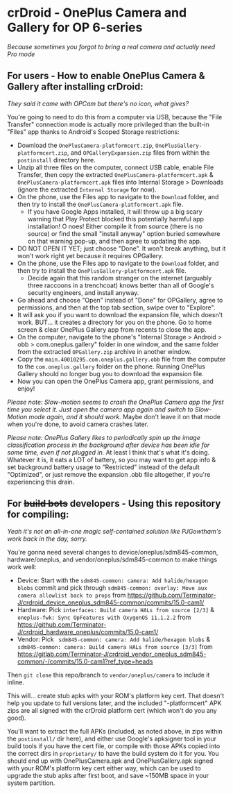 # crDroid - OnePlus Camera and Gallery for OP 6-series
_Because sometimes you forgot to bring a real camera and actually need Pro mode_

## For users - How to enable OnePlus Camera & Gallery after installing crDroid:
_They said it came with OPCam but there's no icon, what gives?_

You're going to need to do this from a computer via USB, because the "File Transfer" connection mode is actually more privileged than the built-in "Files" app thanks to Android's Scoped Storage restrictions:
- Download the `OnePlusCamera-platformcert.zip`, `OnePlusGallery-platformcert.zip`, and `OPGalleryExpansion.zip` files from within the `postinstall` directory here.
- Unzip all three files on the computer, connect USB cable, enable File Transfer, then copy the extracted `OnePlusCamera-platformcert.apk` & `OnePlusCamera-platformcert.apk` files into Internal Storage \> Downloads (ignore the extracted `Internal Storage` for now).
- On the phone, use the Files app to navigate to the `Download` folder, and then try to install the `OnePlusCamera-platformcert.apk` file.
  - If you have Google Apps installed, it will throw up a big scary warning that Play Protect blocked this potentially harmful app installation! O noes! Either compile it from source (there is no source) or find the small "install anyway" option buried somewhere on that warning pop-up, and then agree to updating the app.
- DO NOT OPEN IT YET; just choose "Done". It won't break anything, but it won't work right yet because it requires OPGallery.
- On the phone, use the Files app to navigate to the `Download` folder, and then try to install the `OnePlusGallery-platformcert.apk` file.
  - Decide again that this random stranger on the internet (arguably three raccoons in a trenchcoat) knows better than all of Google's security engineers, and install anyway.
- Go ahead and choose "Open" instead of "Done" for OPGallery, agree to permissions, and then at the top tab section, swipe over to "Explore".
- It will ask you if you want to download the expansion file, which doesn't work. BUT... it creates a directory for you on the phone. Go to home screen & clear OnePlus Gallery app from recents to close the app.
- On the computer, navigate to the phone's "Internal Storage \> Android \> obb \> com.oneplus.gallery" folder in one window, and the same folder from the extracted `OPGallery.zip` archive in another window.
- Copy the `main.40010295.com.oneplus.gallery.obb` file from the computer to the `com.oneplus.gallery` folder on the phone. Running OnePlus Gallery should no longer bug you to download the expansion file.
- Now you can open the OnePlus Camera app, grant permissions, and enjoy!

*Please note: Slow-motion seems to crash the OnePlus Camera app the first time you select it. Just open the camera app again and switch to Slow-Motion mode again, and it should work.*
Maybe don't leave it on that mode when you're done, to avoid camera crashes later.

*Please note: OnePlus Gallery likes to periodically spin up the image classification process in the background after device has been idle for some time, even if not plugged in.*
At least I think that's what it's doing. Whatever it is, it eats a LOT of battery, so you may want to get app info & set background battery usage to "Restricted" instead of the default "Optimized", or just remove the expansion .obb file altogether, if you're experiencing this drain.

## For ~~build bots~~ developers - Using this repository for compiling:
_Yeah it's not an all-in-one magic self-contained solution like PJGowtham's work back in the day, sorry._

You're gonna need several changes to device/oneplus/sdm845-common, hardware/oneplus, and vendor/oneplus/sdm845-common to make things work well:
- Device: Start with the `sdm845-common: camera: Add halide/hexagon blobs` commit and pick through `sdm845-common: overlay: Move aux camera allowlist back to props` from https://github.com/Terminator-J/crdroid_device_oneplus_sdm845-common/commits/15.0-cam1/
- Hardware: Pick `interfaces: Build camera HALs from source [2/3]` & `oneplus-fwk: Sync OpFeatures with OxygenOS 11.1.2.2` from https://github.com/Terminator-J/crdroid_hardware_oneplus/commits/15.0-cam1/
- Vendor: Pick ` sdm845-common: camera: Add halide/hexagon blobs` & ` sdm845-common: camera: Build camera HALs from source [3/3]` from https://gitlab.com/Terminator-J/crdroid_vendor_oneplus_sdm845-common/-/commits/15.0-cam1?ref_type=heads

Then `git clone` this repo/branch to `vendor/oneplus/camera` to include it inline.

This will... create stub apks with your ROM's platform key cert.
That doesn't help you update to full versions later, and the included "-platformcert" APK zips are all signed with the crDroid platform cert (which won't do you any good).

You'll want to extract the full APKs (included, as noted above, in zips within the `postinstall/` dir here), and either use Google's apksigner tool in your build tools if you have the cert file, or compile with those APKs copied into the correct dirs in `proprietary/` to have the build system do it for you.
You should end up with OnePlusCamera.apk and OnePlusGallery.apk signed with your ROM's platform key cert either way, which can be used to upgrade the stub apks after first boot, and save ~150MB space in your system partition.
